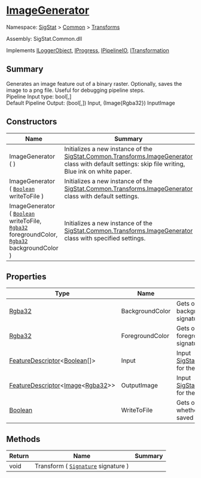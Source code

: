 # [ImageGenerator](./ImageGenerator.md)

Namespace: [SigStat]() > [Common](./../README.md) > [Transforms](./README.md)

Assembly: SigStat.Common.dll

Implements [ILoggerObject](./../ILoggerObject.md), [IProgress](./../Helpers/IProgress.md), [IPipelineIO](./../Pipeline/IPipelineIO.md), [ITransformation](./../ITransformation.md)

## Summary
Generates an image feature out of a binary raster.  Optionally, saves the image to a png file.  Useful for debugging pipeline steps.  <br>Pipeline Input type: bool[,]<br>Default Pipeline Output: (bool[,]) Input, (Image{Rgba32}) InputImage

## Constructors

| Name | Summary | 
| --- | --- | 
| ImageGenerator (  ) | Initializes a new instance of the [SigStat.Common.Transforms.ImageGenerator](https://github.com/hargitomi97/sigstat/tree/develop/docs/md/SigStat/Common/Transforms/ImageGenerator) class with default settings: skip file writing, Blue ink on white paper. | 
| ImageGenerator ( [`Boolean`](https://docs.microsoft.com/en-us/dotnet/api/System.Boolean) writeToFile ) | Initializes a new instance of the [SigStat.Common.Transforms.ImageGenerator](https://github.com/hargitomi97/sigstat/tree/develop/docs/md/SigStat/Common/Transforms/ImageGenerator) class with default settings. | 
| ImageGenerator ( [`Boolean`](https://docs.microsoft.com/en-us/dotnet/api/System.Boolean) writeToFile, [`Rgba32`](./ImageGenerator.md) foregroundColor, [`Rgba32`](./ImageGenerator.md) backgroundColor ) | Initializes a new instance of the [SigStat.Common.Transforms.ImageGenerator](https://github.com/hargitomi97/sigstat/tree/develop/docs/md/SigStat/Common/Transforms/ImageGenerator) class with specified settings. | 


## Properties

| Type | Name | Summary | 
| --- | --- | --- | 
| [Rgba32](./ImageGenerator.md) | BackgroundColor | Gets or sets the color of the backgroung used to render the signature | 
| [Rgba32](./ImageGenerator.md) | ForegroundColor | Gets or sets the color of the foreground used to render the signature | 
| [FeatureDescriptor](./../FeatureDescriptor-1.md)\<[Boolean](https://docs.microsoft.com/en-us/dotnet/api/System.Boolean)[]> | Input | Input [SigStat.Common.FeatureDescriptor](https://github.com/hargitomi97/sigstat/tree/develop/docs/md/SigStat/Common/FeatureDescriptor) for the binary image of a signature | 
| [FeatureDescriptor](./../FeatureDescriptor-1.md)\<[Image](./ImageGenerator.md)\<[Rgba32](./ImageGenerator.md)>> | OutputImage | Input [SigStat.Common.FeatureDescriptor](https://github.com/hargitomi97/sigstat/tree/develop/docs/md/SigStat/Common/FeatureDescriptor) for the binary image of a signature | 
| [Boolean](https://docs.microsoft.com/en-us/dotnet/api/System.Boolean) | WriteToFile | Gets or sets a value indicating whether the results should be saved to a file or not. | 


## Methods

| Return | Name | Summary | 
| --- | --- | --- | 
| void | Transform ( [`Signature`](./../Signature.md) signature ) |  | 


